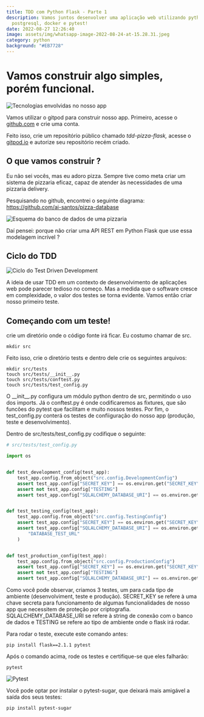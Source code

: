```yaml
---
title: TDD com Python Flask - Parte 1
description: Vamos juntos desenvolver uma aplicação web utilizando python,
  postgresql, docker e pytest!
date: 2022-08-27 12:26:40
image: assets/img/whatsapp-image-2022-08-24-at-15.28.31.jpeg
category: python
background: "#EB7728"
---
```

# Vamos construir algo simples, porém funcional.

![Tecnologias envolvidas no nosso app](assets/img/whatsapp-image-2022-08-24-at-15.28.31.jpeg "Tecnologias envolvidas em nosso app")

Vamos utilizar o gitpod para construir nosso app. Primeiro, acesse o [github.com](github.com) e crie uma conta.

Feito isso, crie um repositório público chamado *tdd-pizza-flask,* acesse o[ gitpod.io](https://gitpod.io) e autorize seu repositório recém criado. 

## O que vamos construir ?

Eu não sei vocês, mas eu adoro pizza. Sempre tive como meta criar um sistema de pizzaria eficaz, capaz de atender às necessidades de uma pizzaria delivery.

Pesquisando no github, encontrei o seguinte diagrama: <https://github.com/ai-santos/pizza-database>

![Esquema do banco de dados de uma pizzaria](assets/img/pizzadb-schema-2.png "Esquema do banco de dados de uma pizzaria")

Daí pensei: porque não criar uma API REST em Python Flask que use essa modelagem incrível ? 

## Ciclo do TDD

![Ciclo do Test Driven Development](assets/img/img-tdd.png "Ciclo do TDD")

A ideia de usar TDD em um contexto de desenvolvimento de aplicações web pode parecer tedioso no começo. Mas a medida que o software cresce em complexidade, o valor dos testes se torna evidente. Vamos então criar nosso primeiro teste.

## Começando com um teste!

crie um diretório onde o código fonte irá ficar. Eu costumo chamar de src.

```shell
mkdir src
```

Feito isso, crie o diretório tests e dentro dele crie os seguintes arquivos:

```shell
mkdir src/tests
touch src/tests/__init__.py 
touch src/tests/conftest.py  
touch src/tests/test_config.py
```

O \_\_init\_\_.py configura um módulo python dentro de src, permitindo o uso dos imports. Já o conftest.py é onde codificaremos as fixtures, que são funcões do pytest que facilitam e muito nossos testes. Por fim, o test_config.py conterá os testes de confiiguração do nosso app (produção, teste e desenvolvimento).

Dentro de src/tests/test_config.py codifique o seguinte:

```python
# src/tests/test_config.py

import os


def test_development_config(test_app):
    test_app.config.from_object("src.config.DevelopmentConfig")
    assert test_app.config["SECRET_KEY"] == os.environ.get("SECRET_KEY") or "açaicombanana2022"
    assert not test_app.config["TESTING"]
    assert test_app.config["SQLALCHEMY_DATABASE_URI"] == os.environ.get("DATABASE_URL")


def test_testing_config(test_app):
    test_app.config.from_object("src.config.TestingConfig")
    assert test_app.config["SECRET_KEY"] == os.environ.get("SECRET_KEY") or "açaicombanana2022"
    assert test_app.config["SQLALCHEMY_DATABASE_URI"] == os.environ.get(
        "DATABASE_TEST_URL"
    )


def test_production_config(test_app):
    test_app.config.from_object("src.config.ProductionConfig")
    assert test_app.config["SECRET_KEY"] == os.environ.get("SECRET_KEY") or "açaicombanana2022"
    assert not test_app.config["TESTING"]
    assert test_app.config["SQLALCHEMY_DATABASE_URI"] == os.environ.get("DATABASE_URL")
```

Como você pode observar, criamos 3 testes, um para cada tipo de ambiente (desenvolviment, teste e  produção). SECRET_KEY se refere à uma chave secreta para funcionamento de algumas funcionalidades de nosso app que necessitem de proteção por criptografia. SQLALCHEMY_DATABASE_URI se refere à string de conexão com o banco de dados e TESTING se refere ao tipo de ambiente onde o flask irá rodar.

Para rodar o teste, execute este comando antes:

```shell
pip install flask==2.1.1 pytest
```

Após o comando acima, rode os testes e certifique-se que eles falharão:

```shell
pytest
```

![Pytest](assets/img/pytest.png "Pytest")

Você pode optar por instalar o pytest-sugar, que deixará mais amigável a saída dos seus testes:

```shell
pip install pytest-sugar
```